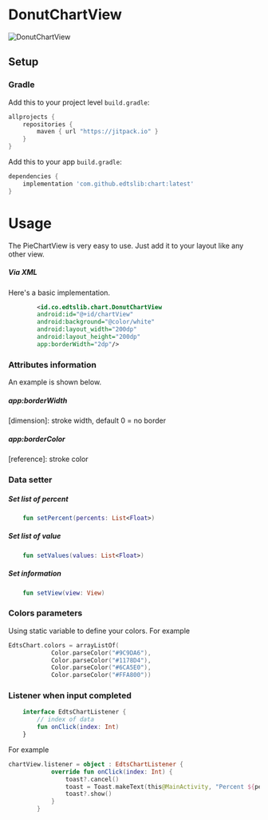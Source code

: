 # DonutChartView

![DonutChartView](https://i.ibb.co/30KkX2W/Screen-Shot-2022-04-13-at-17-22-27.png)
## Setup
### Gradle

Add this to your project level `build.gradle`:
```groovy
allprojects {
    repositories {
        maven { url "https://jitpack.io" }
    }
}
```
Add this to your app `build.gradle`:
```groovy
dependencies {
    implementation 'com.github.edtslib:chart:latest'
}
```
# Usage

The PieChartView is very easy to use. Just add it to your layout like any other view.
##### Via XML

Here's a basic implementation.

```xml
        <id.co.edtslib.chart.DonutChartView
        android:id="@+id/chartView"
        android:background="@color/white"
        android:layout_width="200dp"
        android:layout_height="200dp"
        app:borderWidth="2dp"/>
```
### Attributes information

An example is shown below.

##### _app:borderWidth_
[dimension]: stroke width, default 0 = no border

##### _app:borderColor_
[reference]: stroke color

### Data setter
##### Set list of percent

```kotlin
    fun setPercent(percents: List<Float>)
```

##### Set list of value
```kotlin
    fun setValues(values: List<Float>)
```

##### Set information
```kotlin
    fun setView(view: View)
```

### Colors parameters

Using static variable to define your colors. For example
```kotlin
EdtsChart.colors = arrayListOf(
            Color.parseColor("#9C9DA6"),
            Color.parseColor("#1178D4"),
            Color.parseColor("#6CA5E0"),
            Color.parseColor("#FFA800"))
```

### Listener when input completed
```kotlin
    interface EdtsChartListener {
        // index of data
        fun onClick(index: Int)
    }
```

For example
```kotlin
chartView.listener = object : EdtsChartListener {
            override fun onClick(index: Int) {
                toast?.cancel()
                toast = Toast.makeText(this@MainActivity, "Percent ${percents[index]}", Toast.LENGTH_SHORT)
                toast?.show()
            }
        }
```





